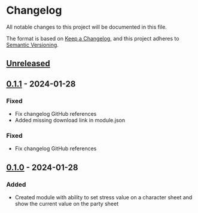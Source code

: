 # Changelog

All notable changes to this project will be documented in this file.

The format is based on [Keep a Changelog](https://keepachangelog.com/en/1.0.0/),
and this project adheres to [Semantic Versioning](https://semver.org/spec/v2.0.0.html).

## [Unreleased]

## [0.1.1] - 2024-01-28

### Fixed
- Fix changelog GitHub references
- Added missing download link in module.json

### Fixed
- Fix changelog GitHub references

## [0.1.0] - 2024-01-28

### Added

- Created module with ability to set stress value on a character sheet and show the current value on the party sheet

[Unreleased]: https://github.com/FoutonAlpaca/foundry-pf2e-stress-module/compare/0.1.1...HEAD
[0.1.1]: https://github.com/FoutonAlpaca/foundry-pf2e-stress-module/releases/tag/0.1.1
[0.1.0]: https://github.com/FoutonAlpaca/foundry-pf2e-stress-module/releases/tag/0.1.0
